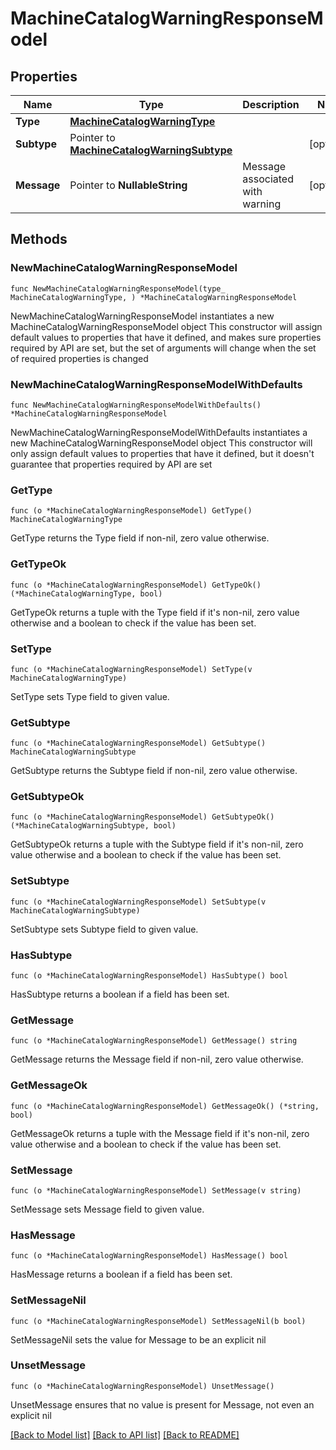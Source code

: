 # MachineCatalogWarningResponseModel

## Properties

Name | Type | Description | Notes
------------ | ------------- | ------------- | -------------
**Type** | [**MachineCatalogWarningType**](MachineCatalogWarningType.md) |  | 
**Subtype** | Pointer to [**MachineCatalogWarningSubtype**](MachineCatalogWarningSubtype.md) |  | [optional] 
**Message** | Pointer to **NullableString** | Message associated with warning | [optional] 

## Methods

### NewMachineCatalogWarningResponseModel

`func NewMachineCatalogWarningResponseModel(type_ MachineCatalogWarningType, ) *MachineCatalogWarningResponseModel`

NewMachineCatalogWarningResponseModel instantiates a new MachineCatalogWarningResponseModel object
This constructor will assign default values to properties that have it defined,
and makes sure properties required by API are set, but the set of arguments
will change when the set of required properties is changed

### NewMachineCatalogWarningResponseModelWithDefaults

`func NewMachineCatalogWarningResponseModelWithDefaults() *MachineCatalogWarningResponseModel`

NewMachineCatalogWarningResponseModelWithDefaults instantiates a new MachineCatalogWarningResponseModel object
This constructor will only assign default values to properties that have it defined,
but it doesn't guarantee that properties required by API are set

### GetType

`func (o *MachineCatalogWarningResponseModel) GetType() MachineCatalogWarningType`

GetType returns the Type field if non-nil, zero value otherwise.

### GetTypeOk

`func (o *MachineCatalogWarningResponseModel) GetTypeOk() (*MachineCatalogWarningType, bool)`

GetTypeOk returns a tuple with the Type field if it's non-nil, zero value otherwise
and a boolean to check if the value has been set.

### SetType

`func (o *MachineCatalogWarningResponseModel) SetType(v MachineCatalogWarningType)`

SetType sets Type field to given value.


### GetSubtype

`func (o *MachineCatalogWarningResponseModel) GetSubtype() MachineCatalogWarningSubtype`

GetSubtype returns the Subtype field if non-nil, zero value otherwise.

### GetSubtypeOk

`func (o *MachineCatalogWarningResponseModel) GetSubtypeOk() (*MachineCatalogWarningSubtype, bool)`

GetSubtypeOk returns a tuple with the Subtype field if it's non-nil, zero value otherwise
and a boolean to check if the value has been set.

### SetSubtype

`func (o *MachineCatalogWarningResponseModel) SetSubtype(v MachineCatalogWarningSubtype)`

SetSubtype sets Subtype field to given value.

### HasSubtype

`func (o *MachineCatalogWarningResponseModel) HasSubtype() bool`

HasSubtype returns a boolean if a field has been set.

### GetMessage

`func (o *MachineCatalogWarningResponseModel) GetMessage() string`

GetMessage returns the Message field if non-nil, zero value otherwise.

### GetMessageOk

`func (o *MachineCatalogWarningResponseModel) GetMessageOk() (*string, bool)`

GetMessageOk returns a tuple with the Message field if it's non-nil, zero value otherwise
and a boolean to check if the value has been set.

### SetMessage

`func (o *MachineCatalogWarningResponseModel) SetMessage(v string)`

SetMessage sets Message field to given value.

### HasMessage

`func (o *MachineCatalogWarningResponseModel) HasMessage() bool`

HasMessage returns a boolean if a field has been set.

### SetMessageNil

`func (o *MachineCatalogWarningResponseModel) SetMessageNil(b bool)`

 SetMessageNil sets the value for Message to be an explicit nil

### UnsetMessage
`func (o *MachineCatalogWarningResponseModel) UnsetMessage()`

UnsetMessage ensures that no value is present for Message, not even an explicit nil

[[Back to Model list]](../README.md#documentation-for-models) [[Back to API list]](../README.md#documentation-for-api-endpoints) [[Back to README]](../README.md)


